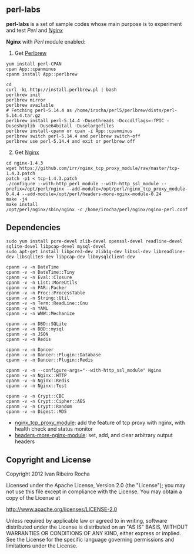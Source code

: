perl-labs
-----------

**perl-labs**  is a set of sample codes whose main purpose is to experiment and test *Perl* and *[Nginx]*

**Nginx** with *Perl* module enabled:

 1. Get [Perlbrew]
```shell
yum install perl-CPAN
cpan App::cpanminus
cpanm install App::perlbrew
```

```shell
cd
curl -kL http://install.perlbrew.pl | bash
perlbrew init
perlbrew mirror
perlbrew available
# Fetching perl-5.14.4 as /home/irocha/perl5/perlbrew/dists/perl-5.14.4.tar.gz
perlbrew install perl-5.14.4 -Dusethreads -Dcccdlflags=-fPIC -Duseshrplib -Duse64bitall -Duselargefiles
perlbrew install-cpanm or cpan -i App::cpanminus
perlbrew switch perl-5.14.4 and perlbrew switch-off
perlbrew use perl-5.14.4 and exit or perlbrew off
```

 2. Get [Nginx]
```shell
cd nginx-1.4.3
wget https://github.com/irr/nginx_tcp_proxy_module/raw/master/tcp-1.4.3.patch
patch -p1 < tcp-1.4.3.patch
./configure --with-http_perl_module --with-http_ssl_module --prefix=/opt/perl/nginx --add-module=/opt/perl/nginx_tcp_proxy_module-0.4.4 --add-module=/opt/perl/headers-more-nginx-module-0.24
make -j4
make install
/opt/perl/nginx/sbin/nginx -c /home/irocha/perl/nginx/nginx-perl.conf
```

Dependencies
-----------

```shell
sudo yum install pcre-devel zlib-devel openssl-devel readline-devel sqlite-devel libpcap-devel mysql-devel
sudo apt-get install libpcre3-dev zlib1g-dev libssl-dev libreadline-dev libsqlite3-dev libpcap-dev libmysqlclient-dev
```

```shell
cpanm -v -n DateTime
cpanm -v -n DateTime::Tiny
cpanm -v -n Eval::Closure
cpanm -v -n List::MoreUtils
cpanm -v -n PAR::Packer
cpanm -v -n Proc::ProcessTable
cpanm -v -n String::Util
cpanm -v -n Term::ReadLine::Gnu
cpanm -v -n YAML
cpanm -v -n WWW::Mechanize
```

```shell
cpanm -v -n DBD::SQLite
cpanm -v -n DBD::mysql
cpanm -v -n JSON
cpanm -v -n Redis
```

```shell
cpanm -v -n Dancer
cpanm -v -n Dancer::Plugin::Database
cpanm -v -n Dancer::Plugin::Redis
```

```shell
cpanm -v -n --configure-args="--with-http_ssl_module" Nginx
cpanm -v -n Nginx::HTTP
cpanm -v -n Nginx::Redis
cpanm -v -n Nginx::Test
```

```shell
cpanm -v -n Crypt::CBC
cpanm -v -n Crypt::Cipher::AES
cpanm -v -n Crypt::Random
cpanm -v -n Digest::MD5
```

* [nginx_tcp_proxy_module]: add the feature of tcp proxy with nginx, with health check and status monitor
* [headers-more-nginx-module]: set, add, and clear arbitrary output headers

Copyright and License
-----------
Copyright 2012 Ivan Ribeiro Rocha

Licensed under the Apache License, Version 2.0 (the "License");
you may not use this file except in compliance with the License.
You may obtain a copy of the License at

   http://www.apache.org/licenses/LICENSE-2.0

Unless required by applicable law or agreed to in writing, software
distributed under the License is distributed on an "AS IS" BASIS,
WITHOUT WARRANTIES OR CONDITIONS OF ANY KIND, either express or implied.
See the License for the specific language governing permissions and
limitations under the License.

[Nginx]: http://wiki.nginx.org/
[Perlbrew]: http://perlbrew.pl/
[nginx_tcp_proxy_module]: https://github.com/irr/nginx_tcp_proxy_module
[headers-more-nginx-module]: https://github.com/agentzh/headers-more-nginx-module